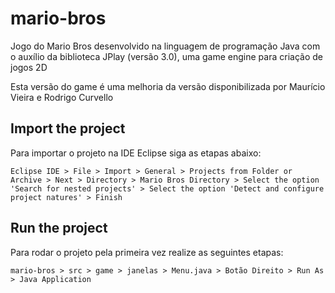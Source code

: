 # mario-bros

Jogo do Mario Bros desenvolvido na linguagem de programação Java com o auxílio da biblioteca JPlay (versão 3.0), uma game engine para criação de jogos 2D

Esta versão do game é uma melhoria da versão disponibilizada por Maurício Vieira e Rodrigo Curvello

## Import the project

Para importar o projeto na IDE Eclipse siga as etapas abaixo:

`Eclipse IDE > File > Import > General > Projects from Folder or Archive > Next > Directory > Mario Bros Directory > Select the option 'Search for nested projects' > Select the option 'Detect and configure project natures' > Finish`

## Run the project

Para rodar o projeto pela primeira vez realize as seguintes etapas:

`mario-bros > src > game > janelas > Menu.java > Botão Direito > Run As > Java Application`
